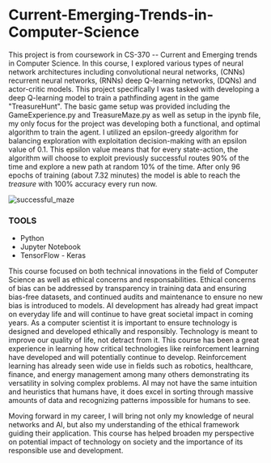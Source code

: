 # Current-Emerging-Trends-in-Computer-Science

This project is from coursework in CS-370 -- Current and Emerging trends in Computer Science. In this course, I explored various types of neural network architectures including convolutional neural networks, (CNNs) recurrent neural networks, (RNNs) deep Q-learning networks, (DQNs) and actor-critic models. This project specifically I was tasked with developing a deep Q-learning model to train a pathfinding agent in the game "TreasureHunt". 
The basic game setup was provided including the GameExperience.py and TreasureMaze.py as well as setup in the ipynb file, my only focus for the project was developing both a functional, and optimal algorithm to train the agent. I utilized an epsilon-greedy algorithm for balancing exploration with exploitation decision-making with an epsilon value of 0.1. This epsilon value means that for every state-action, the algorithm will choose to exploit previously successful routes 90% of the time and explore a new path at random 10% of the time. After only 96 epochs of training (about 7.32 minutes) the model is able to reach the *treasure* with 100% accuracy every run now.

![successful_maze](https://github.com/sacredpoom/Current-Emerging-Trends-in-Computer-Science/assets/20672168/ea8a34e6-e471-4a66-a688-68374fe58e52)

### **TOOLS**
* Python
* Jupyter Notebook
* TensorFlow - Keras

This course focused on both technical innovations in the field of Computer Science as well as ethical concerns and responsabilities. Ethical concerns of bias can be addressed by transparency in training data and ensuring bias-free datasets, and continued audits and maintenance to ensure no new bias is introduced to models. AI development has already had great impact on everyday life and will continue to have great societal impact in coming years. As a computer scientist it is important to ensure technology is designed and developed ethically and responsibly. Technology is meant to improve our quality of life, not detract from it. This course has been a great experience in learning how critical technologies like reinforcement learning have developed and will potentially continue to develop. Reinforcement learning has already seen wide use in fields such as robotics, healthcare, finance, and energy management among many others demonstrating its versatility in solving complex problems. AI may not have the same intuition and heuristics that humans have, it does excel in sorting through massive amounts of data and recognizing patterns impossible for humans to see. 

Moving forward in my career, I will bring not only my knowledge of neural networks and AI, but also my understanding of the ethical framework guiding their application. This course has helped broaden my perspective on potential impact of technology on society and the importance of its responsible use and development. 
